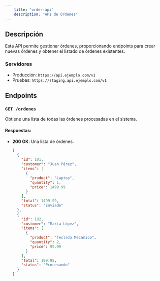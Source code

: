 ```yaml
---
    title: "order-api"
    description: "API de Órdenes"
---
```

## Descripción
Esta API permite gestionar órdenes, proporcionando endpoints para crear nuevas órdenes y obtener el listado de órdenes existentes.

### Servidores
- Producción: `https://api.ejemplo.com/v1`
- Pruebas: `https://staging.api.ejemplo.com/v1`

## Endpoints

### `GET /ordenes`
Obtiene una lista de todas las órdenes procesadas en el sistema.

#### Respuestas:
- **200 OK**: Una lista de órdenes.

  ```json
  [
    {
      "id": 101,
      "customer": "Juan Pérez",
      "items": [
        {
          "product": "Laptop",
          "quantity": 1,
          "price": 1499.99
        }
      ],
      "total": 1499.99,
      "status": "Enviado"
    },
    {
      "id": 102,
      "customer": "María López",
      "items": [
        {
          "product": "Teclado Mecánico",
          "quantity": 2,
          "price": 99.99
        }
      ],
      "total": 199.98,
      "status": "Procesando"
    }
  ]
